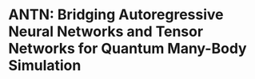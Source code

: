 # ANTN: Bridging Autoregressive Neural Networks and Tensor Networks for Quantum Many-Body Simulation

